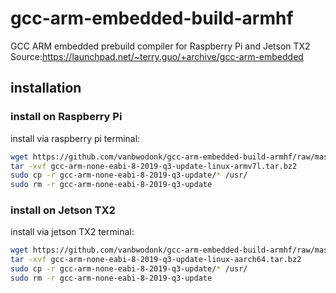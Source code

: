 # gcc-arm-embedded-build-armhf
GCC ARM embedded prebuild compiler for Raspberry Pi and Jetson TX2 
Source:https://launchpad.net/~terry.guo/+archive/gcc-arm-embedded

## installation
### install on Raspberry Pi
install via raspberry pi terminal:
```bash
wget https://github.com/vanbwodonk/gcc-arm-embedded-build-armhf/raw/master/pkg/gcc-arm-none-eabi-8-2019-q3-update-linux-armv7l.tar.bz2
tar -xvf gcc-arm-none-eabi-8-2019-q3-update-linux-armv7l.tar.bz2
sudo cp -r gcc-arm-none-eabi-8-2019-q3-update/* /usr/
sudo rm -r gcc-arm-none-eabi-8-2019-q3-update
```
    
### install on Jetson TX2       
install via jetson TX2 terminal:
```bash
wget https://github.com/vanbwodonk/gcc-arm-embedded-build-armhf/raw/master/pkg/gcc-arm-none-eabi-8-2019-q3-update-linux-aarch64.tar.bz2
tar -xvf gcc-arm-none-eabi-8-2019-q3-update-linux-aarch64.tar.bz2
sudo cp -r gcc-arm-none-eabi-8-2019-q3-update/* /usr/
sudo rm -r gcc-arm-none-eabi-8-2019-q3-update
```
